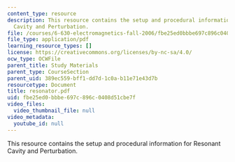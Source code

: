 ```yaml
---
content_type: resource
description: This resource contains the setup and procedural information for Resonant
  Cavity and Perturbation.
file: /courses/6-630-electromagnetics-fall-2006/fbe25ed0bbbe697c896c0408d51cbe7f_resonator.pdf
file_type: application/pdf
learning_resource_types: []
license: https://creativecommons.org/licenses/by-nc-sa/4.0/
ocw_type: OCWFile
parent_title: Study Materials
parent_type: CourseSection
parent_uid: 389ec559-bff1-dd7d-1c0a-b11e71e43d7b
resourcetype: Document
title: resonator.pdf
uid: fbe25ed0-bbbe-697c-896c-0408d51cbe7f
video_files:
  video_thumbnail_file: null
video_metadata:
  youtube_id: null
---
```

This resource contains the setup and procedural information for Resonant Cavity and Perturbation.